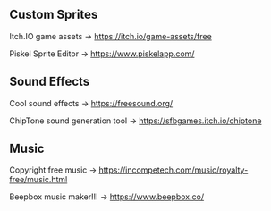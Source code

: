 Custom Sprites
----------------------------

Itch.IO game assets -> https://itch.io/game-assets/free


Piskel Sprite Editor -> https://www.piskelapp.com/


Sound Effects
----------------------------

Cool sound effects -> https://freesound.org/


ChipTone sound generation tool -> https://sfbgames.itch.io/chiptone


Music
------------------------------

Copyright free music -> https://incompetech.com/music/royalty-free/music.html


Beepbox music maker!!! -> https://www.beepbox.co/



